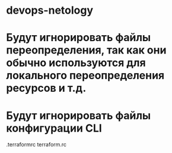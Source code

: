 # devops-netology

# Будут игнорировать файлы переопределения, так как они обычно используются для локального переопределения ресурсов и т.д.

# Будут игнорировать файлы конфигурации CLI
.terraformrc
terraform.rc